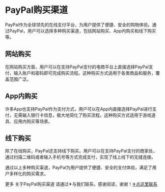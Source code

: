 # PayPal购买渠道

PayPal作为全球领先的在线支付平台，为用户提供了便捷、安全的购物体验。通过PayPal，用户可以选择多种购买渠道，包括网站购买、App内购买和线下购买等。

## 网站购买

在网站购买方面，用户可以在支持PayPal支付的电商平台上直接选择PayPal支付，输入账户和密码即可完成购买流程。这种购买方式适用于各类商品和服务，覆盖范围广泛。

## App内购买

许多App也支持PayPal作为支付方式，用户可以在App内直接选择PayPal进行支付，无需输入银行卡信息，极大地简化了购买流程。这种购买方式适用于游戏道具、应用内购买等场景。

## 线下购买

除了在线购买，PayPal还支持线下购买。用户可以在支持PayPal支付的商家处，通过扫描二维码或者输入手机号等方式完成支付，实现了线上线下的无缝连接。

通过以上多种购买渠道，PayPal为用户提供了便捷、安全的支付体验，满足了用户多样化的购买需求。

更多 关于PayPal购买渠道 请通过✈与我们联系，感谢阅读，谢谢！[✈点这里联系](https://www.k02.cc)